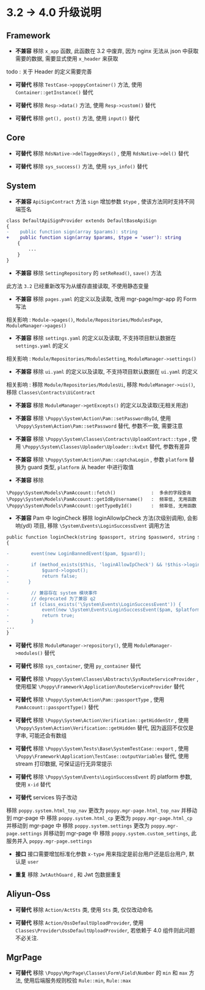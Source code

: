 # 3.2 -> 4.0 升级说明

## Framework

-   **不兼容** 移除 `x_app` 函数, 此函数在 3.2 中废弃, 因为 nginx 无法从 json 中获取需要的数据, 需要显式使用 `x_header` 来获取

todo : 关于 Header 的定义需要完善

-   **可替代** 移除 `TestCase->poppyContainer()` 方法, 使用 `Container::getInstance()` 替代

-   **可替代** 移除 `Resp->data()` 方法, 使用 `Resp->custom()` 替代

-   **可替代** 移除 `get(), post()` 方法, 使用 `input()` 替代

## Core

-   **可替代** 移除 `RdsNative->delTaggedKeys()` , 使用 `RdsNative->del()` 替代

-   **可替代** 移除 `sys_success()` 方法, 使用 `sys_info()` 替代

## System

-   **不兼容** `ApiSignContract` 方法 `sign` 增加参数 `$type` , 使该方法同时支持不同端签名

```diff
class DefaultApiSignProvider extends DefaultBaseApiSign
{
-    public function sign(array $params): string
+    public function sign(array $params, $type = 'user'): string
    {
        ...
    }
}
```

-   **不兼容** 移除 `SettingRepository` 的 `setReRead()`, `save()` 方法

此方法 `3.2` 已经重新改写为从缓存直接读取, 不使用静态变量

-   **不兼容** 移除 `pages.yaml` 的定义以及读取, 改用 mgr-page/mgr-app 的 Form 写法

相关影响 : `Module->pages()`, `Module/Repositories/ModulesPage`, `ModuleManager->pages()`

-   **不兼容** 移除 `settings.yaml` 的定义以及读取, 不支持项目默认数据在 `settings.yaml` 的定义

相关影响 : `Module/Repositories/ModulesSetting`, `ModuleManager->settings()`

-   **不兼容** 移除 `ui.yaml` 的定义以及读取, 不支持项目默认数据在 `ui.yaml` 的定义

相关影响 : 移除 `Module/Repositories/ModulesUi`, 移除 `ModuleManager->uis()`, 移除 `Classes\Contracts\UiContract`

-   **不兼容** 移除 `ModuleManager->getExcepts()` 的定义以及读取(无相关用途)

-   **不兼容** 移除 `\Poppy\System\Action\Pam::setPasswordById`, 使用 `\Poppy\System\Action\Pam::setPassword` 替代, 参数不一致, 需要注意

-   **不兼容** 移除 `\Poppy\System\Classes\Contracts\UploadContract::type` , 使用 `\Poppy\System\Classes\Uploader\Uploader::kvExt` 替代, 参数有差异

-   **不兼容** 移除 `\Poppy\System\Action\Pam::captchaLogin` , 参数 `platform` 替换为 guard 类型, `platform` 从 header 中进行取值

-   **不兼容** 移除

```
\Poppy\System\Models\PamAccount::fetch()             :  多余的字段查询
\Poppy\System\Models\PamAccount::getIdByUsername()   :  频率低, 无用函数
\Poppy\System\Models\PamAccount::getTypeById()       :  频率低, 无用函数
```

-   **不兼容** Pam 中 loginCheck 移除 loginAllowIpCheck 方法(次级别调用), 会影响(ydl) 项目, 移除 `\System\Events\LoginSuccessEvent` 调用方法

```diff
public function loginCheck(string $passport, string $password, string $guard_name = PamAccount::GUARD_WEB): bool
{

-        event(new LoginBannedEvent($pam, $guard));

-        if (method_exists($this, 'loginAllowIpCheck') && !$this->loginAllowIpCheck()) {
-            $guard->logout();
-            return false;
-       }

-        // 兼容存在 system 模块事件
-        // deprecated 为了兼容 q2
-        if (class_exists('\System\Events\LoginSuccessEvent')) {
-            event(new \System\Events\LoginSuccessEvent($pam, $platform, $guard));
-            return true;
-        }
...
}
```

-   **可替代** 移除 `ModuleManager->repository()`, 使用 `ModuleManager->modules()` 替代

-   **可替代** 移除 `sys_container`, 使用 `py_container` 替代

-   **可替代** 移除 `\Poppy\System\Classes\Abstracts\SysRouteServiceProvider` , 使用框架 `\Poppy\Framework\Application\RouteServiceProvider` 替代

-   **可替代** 移除 `\Poppy\System\Action\Pam::passportType` , 使用 `PamAccount::passportType()` 替代

-   **可替代** 移除 `\Poppy\System\Action\Verification::getHiddenStr` , 使用 `\Poppy\System\Action\Verification::getHidden` 替代, 因为返回不仅仅是字串, 可能还会有数组

-   **可替代** 移除 `\Poppy\System\Tests\Base\SystemTestCase::export` , 使用 `\Poppy\Framework\Application\TestCase::outputVariables` 替代, 使用 stream 打印数据, 可保证运行无异常提示
-   **可替代** 移除 `\Poppy\System\Events\LoginSuccessEvent` 的 platform 参数, 使用 `x-id` 替代

-   **可替代** services 钩子改动

移除 `poppy.system.html_top_nav` 更改为 `poppy.mgr-page.html_top_nav` 并移动到 mgr-page 中
移除 `poppy.system.html_cp` 更改为 `poppy.mgr-page.html_cp` 并移动到 mgr-page 中
移除 `poppy.system.settings` 更改为 `poppy.mgr-page.settings` 并移动到 mgr-page 中
移除 `poppy.system.custom_settings`, 此服务并入 `poppy.mgr-page.settings`

-   **接口** 接口需要增加标准化参数 `x-type` 用来指定是前台用户还是后台用户, 默认是 `user`

-   **重复** 移除 `JwtAuthGuard` , 和 Jwt 包数据重复


## Aliyun-Oss

-   **可替代** 移除 `Action/ActSts` 类, 使用 `Sts` 类, 仅仅改动命名

-   **可替代** 移除 `Action/OssDefaultUploadProvider`, 使用 `Classes\Provider\OssDefaultUploadProvider`, 若依赖于 4.0 组件则此问题不必关注.

## MgrPage

-   **可替代** 移除 `\Poppy\MgrPage\Classes\Form\Field\Number` 的 `min` 和 `max` 方法, 使用后端服务规则校验 `Rule::min`, `Rule::max`
